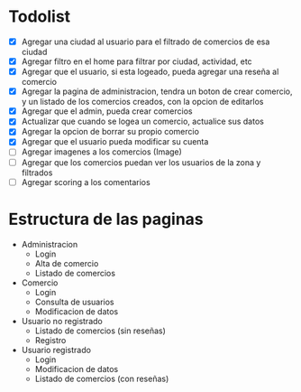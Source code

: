 # Todolist

- [x] Agregar una ciudad al usuario para el filtrado de comercios de esa ciudad
- [x] Agregar filtro en el home para filtrar por ciudad, actividad, etc
- [x] Agregar que el usuario, si esta logeado, pueda agregar una reseña al comercio
- [x] Agregar la pagina de administracion, tendra un boton de crear comercio, y un listado de los comercios creados, con la opcion de editarlos
- [x] Agregar que el admin, pueda crear comercios
- [x] Actualizar que cuando se logea un comercio, actualice sus datos
- [x] Agregar la opcion de borrar su propio comercio
- [x] Agregar que el usuario pueda modificar su cuenta
- [ ] Agregar imagenes a los comercios (Image)
- [ ] Agregar que los comercios puedan ver los usuarios de la zona y filtrados
- [ ] Agregar scoring a los comentarios

# Estructura de las paginas

- Administracion
    - Login
    - Alta de comercio
    - Listado de comercios
- Comercio
    - Login
    - Consulta de usuarios
    - Modificacion de datos
- Usuario no registrado
    - Listado de comercios (sin reseñas)
    - Registro
- Usuario registrado
    - Login
    - Modificacion de datos
    - Listado de comercios (con reseñas)
